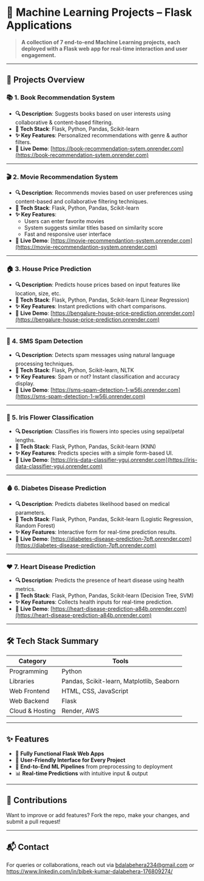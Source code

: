 # 🤖 Machine Learning Projects – Flask Applications

> **A collection of 7 end-to-end Machine Learning projects, each deployed with a Flask web app for real-time interaction and user engagement.**

---

## 🚀 Projects Overview

### 📚 1. Book Recommendation System
- **🔍 Description**: Suggests books based on user interests using collaborative & content-based filtering.
- **🧰 Tech Stack**: Flask, Python, Pandas, Scikit-learn  
- **✨ Key Features**: Personalized recommendations with genre & author filters.  
- 🔗 **Live Demo**: [https://book-recommendation-sytem.onrender.com](https://book-recommendation-sytem.onrender.com)

---

### 🎬 2. Movie Recommendation System
- **🔍 Description**: Recommends movies based on user preferences using content-based and collaborative filtering techniques.
- **🧰 Tech Stack**: Flask, Python, Pandas, Scikit-learn  
- **✨ Key Features**:
  - Users can enter favorite movies
  - System suggests similar titles based on similarity score
  - Fast and responsive user interface  
- 🔗 **Live Demo**: [https://movie-recommendantion-system.onrender.com](https://movie-recommendantion-system.onrender.com)

---

### 🏠 3. House Price Prediction
- **🔍 Description**: Predicts house prices based on input features like location, size, etc.
- **🧰 Tech Stack**: Flask, Python, Pandas, Scikit-learn (Linear Regression)  
- **✨ Key Features**: Instant predictions with chart comparisons.  
- 🔗 **Live Demo**: [https://bengalure-house-price-prediction.onrender.com](https://bengalure-house-price-prediction.onrender.com)

---

### 📩 4. SMS Spam Detection
- **🔍 Description**: Detects spam messages using natural language processing techniques.
- **🧰 Tech Stack**: Flask, Python, Scikit-learn, NLTK  
- **✨ Key Features**: Spam or not? Instant classification and accuracy display.  
- 🔗 **Live Demo**: [https://sms-spam-detection-1-w56j.onrender.com](https://sms-spam-detection-1-w56j.onrender.com)

---

### 🌸 5. Iris Flower Classification
- **🔍 Description**: Classifies iris flowers into species using sepal/petal lengths.
- **🧰 Tech Stack**: Flask, Python, Pandas, Scikit-learn (KNN)  
- **✨ Key Features**: Predicts species with a simple form-based UI.  
- 🔗 **Live Demo**:  [https://iris-data-classifier-yguj.onrender.com](https://iris-data-classifier-yguj.onrender.com)

---

### 🩸 6. Diabetes Disease Prediction
- **🔍 Description**: Predicts diabetes likelihood based on medical parameters.
- **🧰 Tech Stack**: Flask, Python, Pandas, Scikit-learn (Logistic Regression, Random Forest)  
- **✨ Key Features**: Interactive form for real-time prediction results.  
- 🔗 **Live Demo**: [https://diabetes-disease-prediction-7pft.onrender.com](https://diabetes-disease-prediction-7pft.onrender.com)

---

### ❤️ 7. Heart Disease Prediction
- **🔍 Description**: Predicts the presence of heart disease using health metrics.
- **🧰 Tech Stack**: Flask, Python, Pandas, Scikit-learn (Decision Tree, SVM)  
- **✨ Key Features**: Collects health inputs for real-time prediction.  
- 🔗 **Live Demo**: [https://heart-disease-prediction-a84b.onrender.com](https://heart-disease-prediction-a84b.onrender.com)

---

## 🛠️ Tech Stack Summary

| Category        | Tools                                   |
|----------------|------------------------------------------|
| Programming     | Python                                   |
| Libraries       | Pandas, Scikit-learn, Matplotlib, Seaborn|
| Web Frontend    | HTML, CSS, JavaScript                    |
| Web Backend     | Flask                                    |
| Cloud & Hosting | Render, AWS                              |

---

## ✨ Features

- 🔗 **Fully Functional Flask Web Apps**
- 📱 **User-Friendly Interface for Every Project**
- 🔁 **End-to-End ML Pipelines** from preprocessing to deployment
- 📊 **Real-time Predictions** with intuitive input & output

---

## 🤝 Contributions
Want to improve or add features? Fork the repo, make your changes, and submit a pull request!

---

## 📬 Contact
For queries or collaborations, reach out via bdalabehera234@gmail.com or https://www.linkedin.com/in/bibek-kumar-dalabehera-176809274/



   

